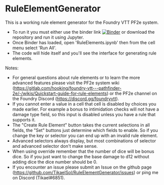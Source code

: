 # RuleElementGenerator

This is a working rule element generator for the Foundry VTT PF2e system.

* To run it you must either use the binder link [![Binder](https://mybinder.org/badge_logo.svg)](https://mybinder.org/v2/gh/TikaelSol/RuleElementGenerator/HEAD) or download the repository and run it using Jupyter.
* Once Binder has loaded, open 'RuleElements.ipynb' then from the cell menu select 'Run All'.
* The code will hide itself and you'll see the interface for generating rule elements.


Notes:
* For general questions about rule elements or to learn the more advanced features please visit the PF2e system wiki (https://gitlab.com/hooking/foundry-vtt---pathfinder-2e/-/wikis/Quickstart-guide-for-rule-elements) or the PF2e channel on the Foundry Discord (https://discord.gg/foundryvtt).
* If you cannot enter a value in a cell that cell is disabled by choices you made earlier.  For example a bonus to intimidation checks will not have a damage type field, so this input is disabled unless you have a rule that supports it.
* The "Create Rule Element" button takes the current selections in all fields, the "Set" buttons just determine which fields to enable. So if you change the key or selector you can end up with an invalid rule element.
* Advanced selectors always display, but most combinations of selector and advanced selector don't make sense.
* When using override remember that the number of dice will be bonus dice.  So if you just want to change the base damage to d12 without adding dice the dice number should be 0.
* If you encounter an issue please submit an Issue on the github page (https://github.com/TikaelSol/RuleElementGenerator/issues) or ping me on Discord (Tikael#6851).
